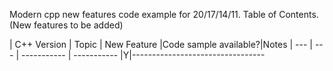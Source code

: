 Modern cpp new features code example for 20/17/14/11.
Table of Contents. (New features to be added)


| C++ Version | Topic | New Feature |Code sample available?|Notes
| --- | --- | ----------- | ----------- |Y|---------------------------------
